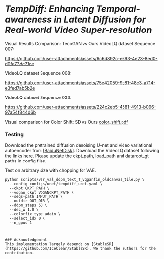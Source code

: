 # *TempDiff: Enhancing Temporal-awareness in Latent Diffusion for Real-world Video Super-resolution*
Visual Results Comparison: TecoGAN vs Ours
VideoLQ dataset Sequence 007:

https://github.com/user-attachments/assets/6c6d892c-e693-4e23-8ed0-d0fe73dc71ce

VideoLQ dataset Sequence 008:

https://github.com/user-attachments/assets/75e42059-9e81-48c3-a714-e3fed7ab5b2e

VideoLQ dataset Sequence 033:

https://github.com/user-attachments/assets/224c2eb5-4581-4913-b096-97a54f844d6b

Visual comparison for Color Shift: SD vs Ours
[color_shift.pdf](https://github.com/user-attachments/files/16314116/color_shift.pdf)

### Testing
Download the pretrained diffusion denoising U-net and video variational autoencoder from [[BaiduNetDisk]()]. Download the VideoLQ dataset following the links [here](https://github.com/ckkelvinchan/RealBasicVSR). Please update the ckpt_path, load_path and dataroot_gt paths in config files. 

Test on arbitrary size with chopping for VAE.
```
python scripts/vsr_val_ddpm_text_T_vqganfin_oldcanvas_tile.py \
  --config configs/unet/tempdiff_unet.yaml \
  --ckpt CKPT_PATH \
  --vqgan_ckpt VQGANCKPT_PATH \
  --seqs-path INPUT_PATH \
  --outdir OUT_DIR \
  --ddpm_steps 50 \
  --dec_w 1.0 \
  --colorfix_type adain \
  --select_idx 0 \
  --n_gpus 1
  
  

### Acknowledgement
This implementation largely depends on [StableSR](https://github.com/IceClear/StableSR). We thank the authors for the contribution.
